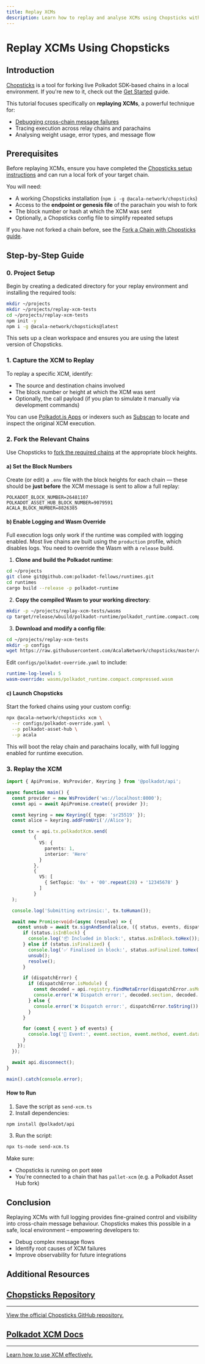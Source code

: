 ```yaml
---
title: Replay XCMs
description: Learn how to replay and analyse XCMs using Chopsticks with full logging enabled. Diagnose issues, trace message flow, and debug complex cross-chain interactions.
---
```


# Replay XCMs Using Chopsticks

## Introduction

[Chopsticks](https://github.com/AcalaNetwork/chopsticks) is a tool for forking live Polkadot SDK-based chains in a local environment. If you're new to it, check out the [Get Started](../get-started/) guide.

This tutorial focuses specifically on **replaying XCMs**, a powerful technique for:

* [Debugging cross-chain message failures](/develop/interoperability/test-and-debug/)
* Tracing execution across relay chains and parachains
* Analysing weight usage, error types, and message flow

## Prerequisites

Before replaying XCMs, ensure you have completed the [Chopsticks setup instructions](../get-started/) and can run a local fork of your target chain.

You will need:

* A working Chopsticks installation (`npm i -g @acala-network/chopsticks`)
* Access to the **endpoint or genesis file** of the parachain you wish to fork
* The block number or hash at which the XCM was sent
* Optionally, a Chopsticks config file to simplify repeated setups

If you have not forked a chain before, see the [Fork a Chain with Chopsticks guide](/tutorials/polkadot-sdk/testing/fork-live-chains/).

## Step-by-Step Guide

### 0. Project Setup

Begin by creating a dedicated directory for your replay environment and installing the required tools:

```bash
mkdir ~/projects
mkdir ~/projects/replay-xcm-tests
cd ~/projects/replay-xcm-tests
npm init -y
npm i -g @acala-network/chopsticks@latest
```

This sets up a clean workspace and ensures you are using the latest version of Chopsticks.

### 1. Capture the XCM to Replay

To replay a specific XCM, identify:

* The source and destination chains involved
* The block number or height at which the XCM was sent
* Optionally, the call payload (if you plan to simulate it manually via development commands)

You can use [Polkadot.js Apps](/tutorials/polkadot-sdk/testing/fork-live-chains/#use-polkotdotjs-apps) or indexers such as [Subscan](https://polkadot.subscan.io/xcm_dashboard) to locate and inspect the original XCM execution.

### 2. Fork the Relevant Chains

Use Chopsticks to [fork the required chains](/tutorials/polkadot-sdk/testing/fork-live-chains/#xcm-testing) at the appropriate block heights.

#### a) Set the Block Numbers

Create (or edit) a `.env` file with the block heights for each chain — these should be **just before** the XCM message is sent to allow a full replay:

```env
POLKADOT_BLOCK_NUMBER=26481107
POLKADOT_ASSET_HUB_BLOCK_NUMBER=9079591
ACALA_BLOCK_NUMBER=8826385
```

#### b) Enable Logging and Wasm Override

Full execution logs only work if the runtime was compiled with logging enabled. Most live chains are built using the `production` profile, which disables logs. You need to override the Wasm with a `release` build.

1. **Clone and build the Polkadot runtime**:

```bash
cd ~/projects
git clone git@github.com:polkadot-fellows/runtimes.git
cd runtimes
cargo build --release -p polkadot-runtime
```

2. **Copy the compiled Wasm to your working directory**:

```bash
mkdir -p ~/projects/replay-xcm-tests/wasms
cp target/release/wbuild/polkadot-runtime/polkadot_runtime.compact.compressed.wasm ~/projects/replay-xcm-tests/wasms/
```

3. **Download and modify a config file**:

```bash
cd ~/projects/replay-xcm-tests
mkdir -p configs
wget https://raw.githubusercontent.com/AcalaNetwork/chopsticks/master/configs/polkadot.yml -O configs/polkadot-override.yaml
```

Edit `configs/polkadot-override.yaml` to include:

```yaml
runtime-log-level: 5
wasm-override: wasms/polkadot_runtime.compact.compressed.wasm
```

#### c) Launch Chopsticks

Start the forked chains using your custom config:

```bash
npx @acala-network/chopsticks xcm \
  --r configs/polkadot-override.yaml \
  --p polkadot-asset-hub \
  --p acala
```

This will boot the relay chain and parachains locally, with full logging enabled for runtime execution.

### 3. Replay the XCM

```ts
import { ApiPromise, WsProvider, Keyring } from '@polkadot/api';

async function main() {
  const provider = new WsProvider('ws://localhost:8000');
  const api = await ApiPromise.create({ provider });

  const keyring = new Keyring({ type: 'sr25519' });
  const alice = keyring.addFromUri('//Alice');

  const tx = api.tx.polkadotXcm.send(
          {
            V5: {
              parents: 1,
              interior: 'Here'
            }
          },
          {
            V5: [
              { SetTopic: '0x' + '00'.repeat(28) + '12345678' }
            ]
          }
  );

  console.log('Submitting extrinsic:', tx.toHuman());

  await new Promise<void>(async (resolve) => {
    const unsub = await tx.signAndSend(alice, ({ status, events, dispatchError }) => {
      if (status.isInBlock) {
        console.log('📦 Included in block:', status.asInBlock.toHex());
      } else if (status.isFinalized) {
        console.log('✅ Finalised in block:', status.asFinalized.toHex());
        unsub();
        resolve();
      }

      if (dispatchError) {
        if (dispatchError.isModule) {
          const decoded = api.registry.findMetaError(dispatchError.asModule);
          console.error('❌ Dispatch error:', decoded.section, decoded.name);
        } else {
          console.error('❌ Dispatch error:', dispatchError.toString());
        }
      }

      for (const { event } of events) {
        console.log('📣 Event:', event.section, event.method, event.data.toHuman());
      }
    });
  });

  await api.disconnect();
}

main().catch(console.error);
```

#### How to Run

1. Save the script as `send-xcm.ts`
2. Install dependencies:

```bash
npm install @polkadot/api
```

3. Run the script:

```bash
npx ts-node send-xcm.ts
```

Make sure:

* Chopsticks is running on port `8000`
* You're connected to a chain that has `pallet-xcm` (e.g. a Polkadot Asset Hub fork)

## Conclusion

Replaying XCMs with full logging provides fine-grained control and visibility into cross-chain message behaviour. Chopsticks makes this possible in a safe, local environment – empowering developers to:

* Debug complex message flows
* Identify root causes of XCM failures
* Improve observability for future integrations

## Additional Resources

<div class="subsection-wrapper">
  <div class="card">
    <a href="https://github.com/AcalaNetwork/chopsticks/" target="_blank">
      <h2 class="title">Chopsticks Repository</h2>
      <hr>
      <p class="description">View the official Chopsticks GitHub repository.</p>
    </a>
  </div>
  <div class="card">
    <a href="/develop/interoperability/intro-to-xcm/">
      <h2 class="title">Polkadot XCM Docs</h2>
      <hr>
      <p class="description">Learn how to use XCM effectively.</p>
    </a>
  </div>
</div>

